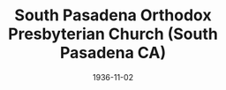 ---
date: &id001 1936-11-02
end_date: null
location:
  address: null
  city: South Pasadena
  state: CA
minister:
- end: 1939-01-01
  name: Lynne Wade
  start: 1936-11-02
  type: Pastor
- end: 1943-01-01
  name: Russell Piper
  start: 1939-01-01
  type: Pastor
- end: 1944-01-01
  name: Bruce Hunt
  start: 1943-01-01
  type: Supply Pastor
- end: 1948-01-01
  name: Robert Brown
  start: 1944-01-01
  type: Pastor
- end: 1961-01-01
  name: James Moore
  start: 1951-01-01
  type: Pastor
- end: 1965-01-01
  name: Michael Stingley
  start: 1962-01-01
  type: Pastor
- end: 1978-01-01
  name: Sal Solis
  start: 1965-01-01
  type: Pastor
- end: 1982-01-01
  name: David Tickner
  start: 1979-01-01
  type: Pastor
ministers:
- Lynne Wade
- Russell Piper
- Bruce Hunt
- Robert Brown
- James Moore
- Michael Stingley
- Sal Solis
- David Tickner
name: South Pasadena Orthodox Presbyterian Church
names:
- end: 1983-03-20
  name: South Pasadena Orthodox Presbyterian Church
  start: 1936-11-02
origination_date: *id001
raw_data: "AR South Pasadena\n\nSouth Pasadena Orthodox Presbyterian Church  (November\
  \ 2, 1936\u2013March 20, 1983)\nPastors: Lynne Wade, 1936\u201339\nRussell Piper,\
  \ 1939\u201343\nBruce Hunt (Supply), 1943\u201344\nRobert Brown, 1944\u201348\n\
  James Moore, 1951\u201361\nMichael Stingley, 1962\u201365\nSal Solis, 1965\u2013\
  78\nDavid Tickner, 1979\u201382"
states:
- CA
status:
  active: false
  end_date: 1983-03-20
  reason: null
  received_from: null
  withdrawal_to: null
title: South Pasadena Orthodox Presbyterian Church (South Pasadena CA)
year_established:
- 1936

---